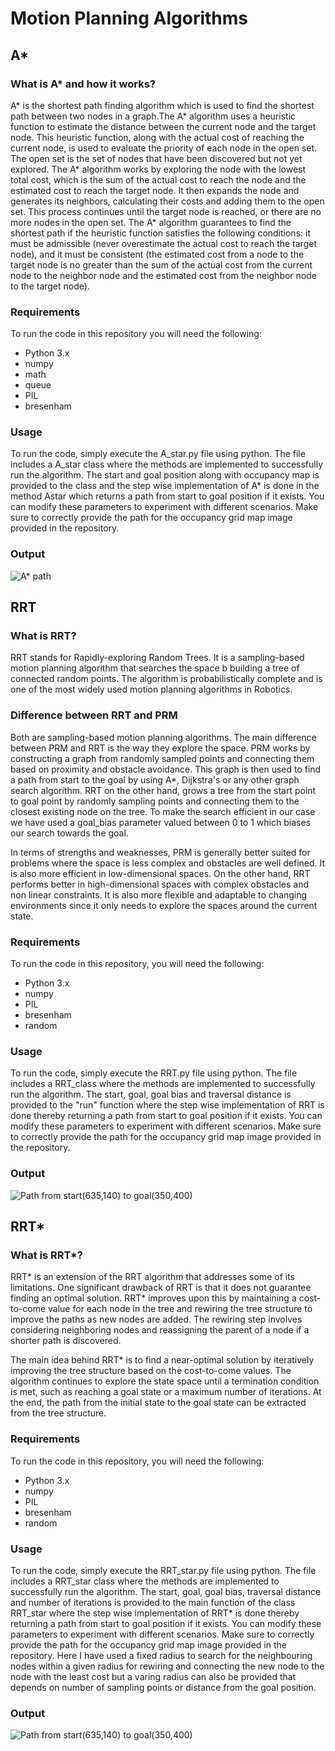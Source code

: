 # Motion Planning Algorithms
## A*

### What is A* and how it works?
A* is the shortest path finding algorithm which is used to find the shortest path between two nodes in a graph.The A* algorithm uses a heuristic function to estimate the distance between the current node and the target node. This heuristic function, along with the actual cost of reaching the current node, is used to evaluate the priority of each node in the open set. The open set is the set of nodes that have been discovered but not yet explored. The A* algorithm works by exploring the node with the lowest total cost, which is the sum of the actual cost to reach the node and the estimated cost to reach the target node. It then expands the node and generates its neighbors, calculating their costs and adding them to the open set. This process continues until the target node is reached, or there are no more nodes in the open set. The A* algorithm guarantees to find the shortest path if the heuristic function satisfies the following conditions: it must be admissible (never overestimate the actual cost to reach the target node), and it must be consistent (the estimated cost from a node to the target node is no greater than the sum of the actual cost from the current node to the neighbor node and the estimated cost from the neighbor node to the target node).

### Requirements
To run the code in this repository you will need the following:
* Python 3.x
* numpy
* math
* queue
* PIL
* bresenham

### Usage
To run the code, simply execute the A_star.py file using python. The file includes a A_star class where the methods are implemented to successfully run the algorithm. The start and goal position along with occupancy map is provided to the class and the step wise implementation of A* is done in the method Astar which returns a path from start to goal position if it exists. You can modify these parameters to experiment with different scenarios. Make sure to correctly provide the path for the occupancy grid map image provided in the repository.

### Output
![A* path](Astarpath.png)

## RRT

### What is RRT?
RRT stands for Rapidly-exploring Random Trees. It is a sampling-based motion planning algorithm that searches the space b building a tree of connected random points. The algorithm is probabilistically complete and is one of the most widely used motion planning algorithms in Robotics.

### Difference between RRT and PRM
Both are sampling-based motion planning algorithms. The main difference between PRM and RRT is the way they explore the space. PRM works by constructing a graph 
from randomly sampled points and connecting them based on proximity and obstacle avoidance. This graph is then used to find a path from start to the goal by using A*, Dijkstra's or any other graph search algorithm. RRT on the other hand, grows a tree from the start point to goal point by randomly sampling points and connecting them to the closest existing node on the tree. To make the search efficient in our case we have used a goal_bias parameter valued between 0 to 1 which biases our search towards the goal.

In terms of strengths and weaknesses, PRM is generally better suited for problems where the space is less complex and obstacles are well defined. It is also more efficient in low-dimensional spaces. On the other hand, RRT performs better in high-dimensional spaces with complex obstacles and non linear constraints. It is also more flexible and adaptable to changing environments since it only needs to explore the spaces around the current state. 

### Requirements
To run the code in this repository, you will need the following:
* Python 3.x
* numpy
* PIL
* bresenham
* random

### Usage
To run the code, simply execute the RRT.py file using python. The file includes a RRT_class where the methods are implemented to successfully run the algorithm. The start, goal, goal bias and traversal distance is provided to the "run" function where the step wise implementation of RRT is done thereby returning a path from start to goal position if it exists. You can modify these parameters to experiment with different scenarios. Make sure to correctly provide the path for the occupancy grid map image provided in the repository.

### Output
![Path from start(635,140) to goal(350,400)](RRT_path.png)

## RRT*

### What is RRT*?
RRT* is an extension of the RRT algorithm that addresses some of its limitations. One significant drawback of RRT is that it does not guarantee finding an optimal solution. RRT* improves upon this by maintaining a cost-to-come value for each node in the tree and rewiring the tree structure to improve the paths as new nodes are added. The rewiring step involves considering neighboring nodes and reassigning the parent of a node if a shorter path is discovered.

The main idea behind RRT* is to find a near-optimal solution by iteratively improving the tree structure based on the cost-to-come values. The algorithm continues to explore the state space until a termination condition is met, such as reaching a goal state or a maximum number of iterations. At the end, the path from the initial state to the goal state can be extracted from the tree structure.

### Requirements
To run the code in this repository, you will need the following:
* Python 3.x
* numpy
* PIL
* bresenham
* random

### Usage
To run the code, simply execute the RRT_star.py file using python. The file includes a RRT_star class where the methods are implemented to successfully run the algorithm. The start, goal, goal bias, traversal distance and number of iterations is provided to the main function of the class RRT_star where the step wise implementation of RRT* is done thereby returning a path from start to goal position if it exists. You can modify these parameters to experiment with different scenarios. Make sure to correctly provide the path for the occupancy grid map image provided in the repository. Here I have used a fixed radius to search for the neighbouring nodes within a given radius for rewiring and connecting the new node to the node with the least cost but a varing radius can also be provided that depends on number of sampling points or distance from the goal position.

### Output
![Path from start(635,140) to goal(350,400)](RRTstar_path.png)


